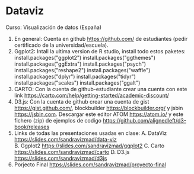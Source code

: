 # Dataviz

Curso: Visualización de datos (España)

1. En general: Cuenta en github https://github.com/ de estudiantes (pedir certificado de la universidad/escuela). 
2. Ggplot2: Intall la ultima version de R studio, install todo estos paketes:
install.packages("ggplot2")
install.packages("ggthemes")
install.packages("ggExtra")
install.packages("psych")
install.packages("reshape2")
install.packages("waffle")
install.packages("dplyr")
install.packages("tidyr")
install.packages("scales")
install.packages("ggalt")
3. CARTO: Con la cuenta de github-estudiante crear una cuenta con este link https://carto.com/help/getting-started/academic-discount/ 
4. D3.js: Con la cuenta de github crear una cuenta de gist https://gist.github.com/, blockbuilder https://blockbuilder.org/ y jsbin https://jsbin.com. 
Descargar este editor ATOM https://atom.io/ y este fichero (zip) de ejemplos de codigo https://github.com/alignedleft/d3-book/releases 
5. Links de todas las presentaciones usadas en clase: 
        A. DataViz https://slides.com/sandravizmad/data-viz       
        B. Ggplot2 https://slides.com/sandravizmad/ggplot2
        C. Carto https://slides.com/sandravizmad/carto
        D. D3.js https://slides.com/sandravizmad/d3js
6. Porjecto Final https://slides.com/sandravizmad/proyecto-final
